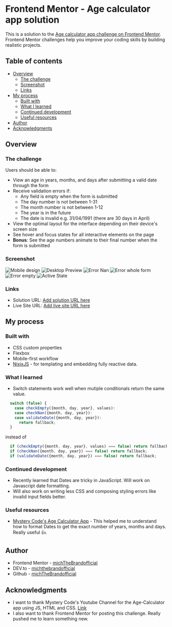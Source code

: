 # Frontend Mentor - Age calculator app solution

This is a solution to the [Age calculator app challenge on Frontend Mentor](https://www.frontendmentor.io/challenges/age-calculator-app-dF9DFFpj-Q). Frontend Mentor challenges help you improve your coding skills by building realistic projects. 

## Table of contents

- [Overview](#overview)
  - [The challenge](#the-challenge)
  - [Screenshot](#screenshot)
  - [Links](#links)
- [My process](#my-process)
  - [Built with](#built-with)
  - [What I learned](#what-i-learned)
  - [Continued development](#continued-development)
  - [Useful resources](#useful-resources)
- [Author](#author)
- [Acknowledgments](#acknowledgments)

## Overview

### The challenge

Users should be able to:

- View an age in years, months, and days after submitting a valid date through the form
- Receive validation errors if:
  - Any field is empty when the form is submitted
  - The day number is not between 1-31
  - The month number is not between 1-12
  - The year is in the future
  - The date is invalid e.g. 31/04/1991 (there are 30 days in April)
- View the optimal layout for the interface depending on their device's screen size
- See hover and focus states for all interactive elements on the page
- **Bonus**: See the age numbers animate to their final number when the form is submitted

### Screenshot

![Mobile design](./screenshots/mobile-design.png)
![Desktop Preview](./screenshots/desktop-preview.png)
![Error Nan](./screenshots/error-nan.png)
![Error whole form](./screenshots/error-whole-form.png)
![Error empty](./screenshots/error-empty.png)
![Active State](./screenshots/active-states.png)

### Links

- Solution URL: [Add solution URL here](https://your-solution-url.com)
- Live Site URL: [Add live site URL here](https://your-live-site-url.com)

## My process

### Built with

- CSS custom properties
- Flexbox
- Mobile-first workflow
- [NixixJS](https://github.com/michTheBrandofficial/NixixJS) - for templating and embedding fully reactive data. 

### What I learned

 - Switch statements work well when mutiple conditionals return the same value.
```javascript
  switch (false) {
    case checkEmpty({month, day, year}, values):
    case checkNan({month, day, year}):
    case validateDate({month, day, year}):
      return fallback;
  }
```

  instead of 

```javascript
  if (checkEmpty({month, day, year}, values) === false) return fallback;
  if (checkNan({month, day, year}) === false) return fallback;
  if (validateDate({month, day, year}) === false) return fallback;
```

### Continued development
 
 - Recently learned that Dates are tricky in JavaScript. Will work on Javascript date formatting. 
 - Will also work on writing less CSS and composing styling errors like invalid input fields better.

### Useful resources

- [Mystery Code's Age Calculator App](https://www.youtube.com/@MysteryCode) - This helped me to understand how to format Dates to get the exact number of years, months and days. Really useful 👍. 

## Author

- Frontend Mentor - [michTheBrandofficial](https://frontendmentor.io/profile/michTheBrandofficial)
- DEV.to - [michthebrandofficial](https://dev.to/michthebrandofficial)
- Github - [michTheBrandofficial](https://github.com/michTheBrandofficial)

## Acknowledgments

- I want to thank Mystery Code's Youtube Channel for the Age-Calculator app using JS, HTML and CSS. [Link](https://www.youtube.com/@MysteryCode)
- I also want to thank Frontend Mentor for posting this challenge. Really pushed me to learn something new. 
